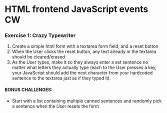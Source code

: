 # HTML frontend JavaScript events CW


### Exercise 1: Crazy Typewriter
1) Create a simple html form with a textarea form field, and a reset button
2) When the User clicks the reset button, any text already in the textarea should be cleared/erased
3) As the User types, make it so they always enter a set sentence no matter what letters they actually type (each to the User presses a key, your JavaScript should add the next character from your hardcoded sentence to the textarea just as if they typed it).

#### BONUS CHALLENGES:
* Start with a list containing multiple canned sentences and randomly pick a sentence when the User resets the form
